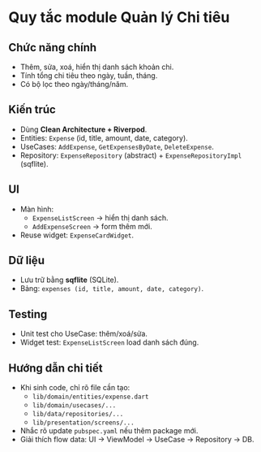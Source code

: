 # Quy tắc module Quản lý Chi tiêu

## Chức năng chính
- Thêm, sửa, xoá, hiển thị danh sách khoản chi.  
- Tính tổng chi tiêu theo ngày, tuần, tháng.  
- Có bộ lọc theo ngày/tháng/năm.

## Kiến trúc
- Dùng **Clean Architecture + Riverpod**.  
- Entities: `Expense` (id, title, amount, date, category).  
- UseCases: `AddExpense`, `GetExpensesByDate`, `DeleteExpense`.  
- Repository: `ExpenseRepository` (abstract) + `ExpenseRepositoryImpl` (sqflite).

## UI
- Màn hình:
  - `ExpenseListScreen` → hiển thị danh sách.  
  - `AddExpenseScreen` → form thêm mới.  
- Reuse widget: `ExpenseCardWidget`.  

## Dữ liệu
- Lưu trữ bằng **sqflite** (SQLite).  
- Bảng: `expenses (id, title, amount, date, category)`.  

## Testing
- Unit test cho UseCase: thêm/xoá/sửa.  
- Widget test: `ExpenseListScreen` load danh sách đúng.  

## Hướng dẫn chi tiết
- Khi sinh code, chỉ rõ file cần tạo:  
  - `lib/domain/entities/expense.dart`  
  - `lib/domain/usecases/...`  
  - `lib/data/repositories/...`  
  - `lib/presentation/screens/...`  
- Nhắc rõ update `pubspec.yaml` nếu thêm package mới.  
- Giải thích flow data: UI → ViewModel → UseCase → Repository → DB.  
